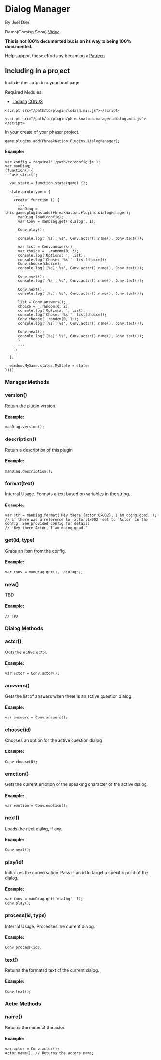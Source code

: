 # Dialog Manager
By Joel Dies

Demo(Coming Soon)
[Video](https://youtu.be/0RNYi8aXYG4)


**This is not 100% documented but is on its way to being 100% documented.**

Help support these efforts by becoming a [Patreon](https://www.patreon.com/diesoft)

## Including in a project
Include the script into your html page.

Required Modules:

 + [Lodash](lodash.com) [CDNJS](https://cdnjs.cloudflare.com/ajax/libs/lodash.js/4.17.4/lodash.min.js)

```
<script src="/path/to/plugin/lodash.min.js"></script>

<script src="/path/to/plugin/phreaknation.manager.dialog.min.js"></script>
```

In your create of your phaser project.

```
game.plugins.add(PhreakNation.Plugins.DialogManager);
```

#### Example:
```
var config = require('./path/to/config.js');
var manDiag;
(function() {
  'use strict';

  var state = function state(game) {};

  state.prototype = {
    ...
    create: function () {
      ...
      manDiag = this.game.plugins.add(PhreakNation.Plugins.DialogManager);
      manDiag.load(config);
      var Conv = manDiag.get('dialog', 1);
      
      Conv.play();
      
      console.log('[%s]: %s', Conv.actor().name(), Conv.text());
      
      var list = Conv.answers();
      var choice = _.random(0, 2);
      console.log('Options: ', list);
      console.log('Chose: `%s`', list[choice]);
      Conv.choose(choice);
      console.log('[%s]: %s', Conv.actor().name(), Conv.text());

      Conv.next();
      console.log('[%s]: %s', Conv.actor().name(), Conv.text());

      Conv.next();
      console.log('[%s]: %s', Conv.actor().name(), Conv.text());

      list = Conv.answers();
      choice = _.random(0, 2);
      console.log('Options: ', list);
      console.log('Chose: `%s`', list[choice]);
      Conv.choose(_.random(0, 1));
      console.log('[%s]: %s', Conv.actor().name(), Conv.text());

      Conv.next();
      console.log('[%s]: %s', Conv.actor().name(), Conv.text());
      }
      ...
    },
    ...
  };

  window.MyGame.states.MyState = state;
})();
```

### Manager Methods

### version()
Return the plugin version.

#### Example:
```
manDiag.version();
```

### description()
Return a description of this plugin.

#### Example:
```
manDiag.description();
```

### format(text)
Internal Usage. Formats a text based on variables in the string.

#### Example:
```
var str = manDiag.format('Hey there {actor:0x002}, I am doing good.');
// if there was a reference to `actor:0x002` set to `Actor` in the config. See provided config for details
// 'Hey there Actor, I am doing good.'
```

### get(id, type)
Grabs an item from the config.

#### Example:
```
var Conv = manDiag.get(1, 'dialog');
```

### new()
TBD

#### Example:
```
// TBD
```



### Dialog Methods

### actor()
Gets the active actor.

#### Example:
```
var actor = Conv.actor();
```

### answers()
Gets the list of answers when there is an active question dialog.

#### Example:
```
var answers = Conv.answers();
```

### choose(id)
Chooses an option for the active question dialog

#### Example:
```
Conv.choose(0);
```

### emotion()
Gets the current emotion of the speaking character of the active dialog.

#### Example:
```
var emotion = Conv.emotion();
```

### next()
Loads the next dialog, if any.

#### Example:
```
Conv.next();
```

### play(id)
Initializes the conversation. Pass in an id to target a specific point of the dialog.

#### Example:
```
var Conv = manDiag.get('dialog', 1);
Conv.play();
```

### process(id, type)
Internal Usage. Processes the current dialog.

#### Example:
```
Conv.process(id);
```

### text()
Returns the formated text of the current dialog.

#### Example:
```
Conv.text();
```



### Actor Methods

### name()
Returns the name of the actor.

#### Example:
```
var actor = Conv.actor();
actor.name(); // Returns the actors name;
```
